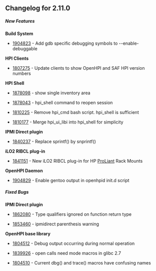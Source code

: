 ﻿
## Changelog for 2.11.0

##### New Features

**Build System**

-   [1904823](http://sourceforge.net/tracker/?func=detail&aid=1904823&group_id=71730&atid=532254)  - Add gdb specific debugging symbols to --enable-debuggable
    

**HPI Clients**

-   [1807275](http://sourceforge.net/tracker/?func=detail&aid=1807275&group_id=71730&atid=532254)  - Update clients to show OpenHPI and SAF HPI version numbers
    

**HPI Shell**

-   [1878098](http://sourceforge.net/tracker/?func=detail&aid=1878098&group_id=71730&atid=532254)  - show single inventory area
    
-   [1878043](http://sourceforge.net/tracker/?func=detail&aid=1878043&group_id=71730&atid=532254)  - hpi_shell command to reopen session
    
-   [1810225](http://sourceforge.net/tracker/?func=detail&aid=1810225&group_id=71730&atid=532254)  - Remove hpi_cmd bash script. hpi_shell is sufficient
    
-   [1810177](http://sourceforge.net/tracker/?func=detail&aid=1810177&group_id=71730&atid=532254)  - Merge hpi_ui_libi into hpi_shell for simplicity
    

**IPMI Direct plugin**

-   [1840237](http://sourceforge.net/tracker/?func=detail&aid=1840237&group_id=71730&atid=532254)  - Replace sprintf() by snprintf()
    

**iLO2 RIBCL plug-in**

-   [1841151](http://sourceforge.net/tracker/?func=detail&aid=1841151&group_id=71730&atid=532254)  - New iLO2 RIBCL plug-in for HP  [ProLiant](http://openhpi.org/ProLiant)  Rack Mounts
    

**OpenHPI Daemon**

-   [1904829](http://sourceforge.net/tracker/?func=detail&aid=1904829&group_id=71730&atid=532254)  - Enable gentoo output in openhpid init.d script
    

##### Fixed Bugs

**IPMI Direct plugin**

-   [1862080](http://sourceforge.net/tracker/?func=detail&aid=1862080&group_id=71730&atid=532251)  - Type qualifiers ignored on function return type
    
-   [1853460](http://sourceforge.net/tracker/?func=detail&aid=1853460&group_id=71730&atid=532251)  - ipmidirect parenthesis warning
    

**OpenHPI base library**

-   [1804512](http://sourceforge.net/tracker/?func=detail&aid=1804512&group_id=71730&atid=532251)  - Debug output occurring during normal operation
    
-   [1839926](http://sourceforge.net/tracker/?func=detail&aid=1839926&group_id=71730&atid=532251)  - open calls need mode macros in glibc 2.7
    
-   [1804510](http://sourceforge.net/tracker/?func=detail&aid=1804510&group_id=71730&atid=532251)  - Current dbg() and trace() macros have confusing names
